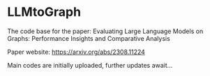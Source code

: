 # LLMtoGraph

The code base for the paper: Evaluating Large Language Models on Graphs: Performance Insights and Comparative Analysis

Paper website: https://arxiv.org/abs/2308.11224

Main codes are initially uploaded, further updates await...

